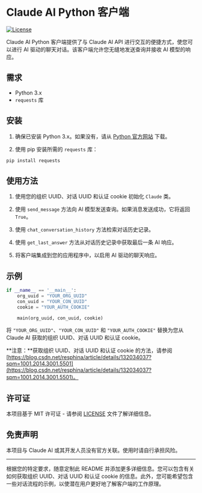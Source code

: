 # Claude AI Python 客户端



[![License](https://img.shields.io/badge/License-MIT-blue.svg)](LICENSE)

Claude AI Python 客户端提供了与 Claude AI API 进行交互的便捷方式，使您可以进行 AI 驱动的聊天对话。该客户端允许您无缝地发送查询并接收 AI 模型的响应。

## 需求

- Python 3.x
- `requests` 库

## 安装

1. 确保已安装 Python 3.x。如果没有，请从 [Python 官方网站](https://www.python.org/downloads/) 下载。

2. 使用 pip 安装所需的 `requests` 库：

```bash
pip install requests
```

## 使用方法

1. 使用您的组织 UUID、对话 UUID 和认证 cookie 初始化 `Claude` 类。

2. 使用 `send_message` 方法向 AI 模型发送查询。如果消息发送成功，它将返回 `True`。

3. 使用 `chat_conversation_history` 方法检索对话历史记录。

4. 使用 `get_last_answer` 方法从对话历史记录中获取最后一条 AI 响应。

5. 将客户端集成到您的应用程序中，以启用 AI 驱动的聊天响应。

## 示例

```python
if __name__ == '__main__':
    org_uuid = "YOUR_ORG_UUID"
    con_uuid = "YOUR_CON_UUID"
    cookie = "YOUR_AUTH_COOKIE"

    main(org_uuid, con_uuid, cookie)
```

将 `"YOUR_ORG_UUID"`、`"YOUR_CON_UUID"` 和 `"YOUR_AUTH_COOKIE"` 替换为您从 Claude AI 获取的组织 UUID、对话 UUID 和认证 cookie。

**注意：**获取组织 UUID、对话 UUID 和认证 cookie 的方法，请参阅 [https://blog.csdn.net/resphina/article/details/132034037?spm=1001.2014.3001.5501](https://blog.csdn.net/resphina/article/details/132034037?spm=1001.2014.3001.5501)。

## 许可证

本项目基于 MIT 许可证 - 请参阅 [LICENSE](LICENSE) 文件了解详细信息。

## 免责声明

本项目与 Claude AI 或其开发人员没有官方关联。使用时请自行承担风险。

---

根据您的特定要求，随意定制此 README 并添加更多详细信息。您可以包含有关如何获取组织 UUID、对话 UUID 和认证 cookie 的信息。此外，您可能希望包含一些对话流程的示例，以使潜在用户更好地了解客户端的工作原理。
